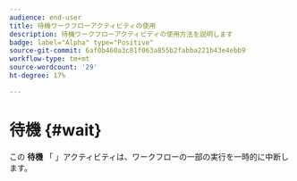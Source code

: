 ```yaml
---
audience: end-user
title: 待機ワークフローアクティビティの使用
description: 待機ワークフローアクティビティの使用方法を説明します
badge: label="Alpha" type="Positive"
source-git-commit: 6af0b460a3c81f063a855b2fabba221b43e4ebb9
workflow-type: tm+mt
source-wordcount: '29'
ht-degree: 17%

---
```



# 待機 {#wait}

この **待機** 「 」アクティビティは、ワークフローの一部の実行を一時的に中断します。
